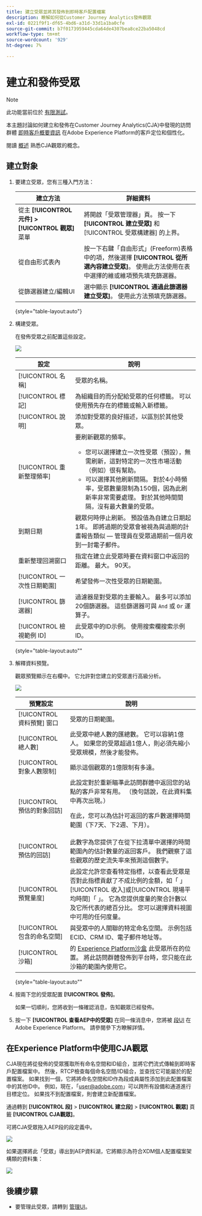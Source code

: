 ```yaml
---
title: 建立受眾並將其發佈到即時客戶配置檔案
description: 瞭解如何從Customer Journey Analytics發佈觀眾
exl-id: 0221f9f1-df65-4bd6-a31d-33d1a1ba0cfe
source-git-commit: b7f0173959445cda64de4307bea8ce22ba5048cd
workflow-type: tm+mt
source-wordcount: '929'
ht-degree: 7%

---
```


# 建立和發佈受眾

>[!NOTE]
>
>此功能當前位於 [有限測試](/help/release-notes/releases.md)。

本主題討論如何建立和發佈在Customer Journey Analytics(CJA)中發現的訪問群體 [即時客戶概要資訊](https://experienceleague.adobe.com/docs/experience-platform/profile/home.html?lang=tw) 在Adobe Experience Platform的客戶定位和個性化。

閱讀 [概述](/help/components/audiences/audiences-overview.md) 熟悉CJA觀眾的概念。

## 建立對象

1. 要建立受眾，您有三種入門方法：

   | 建立方法 | 詳細資料 |
   | --- | --- |
   | 從主 **[!UICONTROL 元件] > [!UICONTROL 觀眾]** 菜單 | 將開啟「受眾管理器」頁。 按一下 **[!UICONTROL 建立受眾]** 和 [!UICONTROL 受眾構建器] 的上界。 |
   | 從自由形式表內 | 按一下右鍵「自由形式」(Freeform)表格中的項，然後選擇 **[!UICONTROL 從所選內容建立受眾]**。 使用此方法使用在表中選擇的維或維項預先填充篩選器。 |
   | 從篩選器建立/編輯UI | 選中顯示 **[!UICONTROL 通過此篩選器建立受眾]**。 使用此方法預填充篩選器。 |

   {style=&quot;table-layout:auto&quot;}

1. 構建受眾。

   在發佈受眾之前配置這些設定。

   ![](assets/create-audience.png)

   | 設定 | 說明 |
   | --- | --- |
   | [!UICONTROL 名稱] | 受眾的名稱。 |
   | [!UICONTROL 標記] | 為組織目的而分配給受眾的任何標籤。 可以使用預先存在的標籤或輸入新標籤。 |
   | [!UICONTROL 說明] | 添加對受眾的良好描述，以區別於其他受眾。 |
   | [!UICONTROL 重新整理頻率] | 要刷新觀眾的頻率。<ul><li>您可以選擇建立一次性受眾（預設），無需刷新，這對特定的一次性市場活動（例如）很有幫助。</li><li>可以選擇其他刷新間隔。 對於4小時頻率，受眾數量限制為150個，因為此刷新率非常需要處理。 對於其他時間間隔，沒有最大數量的受眾。</li></ul> |
   | 到期日期 | 觀眾何時停止刷新。 預設值為自建立日期起1年。 即將過期的受眾會被視為與過期的計畫報告類似 — 管理員在受眾過期前一個月收到一封電子郵件。 |
   | 重新整理回溯窗口 | 指定在建立此受眾時要在資料窗口中返回的距離。 最大。 90天。 |
   | [!UICONTROL 一次性日期範圍] | 希望發佈一次性受眾的日期範圍。 |
   | [!UICONTROL 篩選器] | 過濾器是對受眾的主要輸入。 最多可以添加20個篩選器。 這些篩選器可與 `And` 或 `Or` 運算子。 |
   | [!UICONTROL 檢視範例 ID] | 此受眾中的ID示例。 使用搜索欄搜索示例ID。 |

   {style=&quot;table-layout:auto&quot;&quot;

1. 解釋資料預覽。

   觀眾預覽顯示在右欄中。 它允許對您建立的受眾進行高級分析。

   ![](assets/data-preview.png)

   | 預覽設定 | 說明 |
   | --- | --- |
   | [!UICONTROL 資料預覽] 窗口 | 受眾的日期範圍。 |
   | [!UICONTROL 總人數] | 此受眾中總人數的匯總數。 它可以容納1億人。 如果您的受眾超過1億人，則必須先縮小受眾規模，然後才能發佈。 |
   | [!UICONTROL 對象人數限制] | 顯示這個觀眾的1億限制有多遠。 |
   | [!UICONTROL 預估的對象回訪] | 此設定對於重新瞄準此訪問群體中返回您的站點的客戶非常有用。 （換句話說，在此資料集中再次出現。） <p>在此，您可以為估計可返回的客戶數選擇時間範圍（下7天、下2週、下月）。 |
   | [!UICONTROL 預估的回訪] | 此數字為您提供了在從下拉清單中選擇的時間範圍內的估計數量的返回客戶。 我們觀察了這些觀眾的歷史流失率來預測這個數字。 |
   | [!UICONTROL 預覽量度] | 此設定允許您查看特定指標，以查看此受眾是否對此指標貢獻了不成比例的金額，如「 」[!UICONTROL 收入]或[!UICONTROL 現場平均時間]「 」。 它為您提供度量的聚合計數以及它所代表的總百分比。 您可以選擇資料視圖中可用的任何度量。 |
   | [!UICONTROL 包含的命名空間] | 與受眾中的人關聯的特定命名空間。 示例包括ECID、CRM ID、電子郵件地址等。 |
   | [!UICONTROL 沙箱] | 的 [Experience Platform沙盒](https://experienceleague.adobe.com/docs/experience-platform/sandbox/home.html?lang=zh-Hant) 此受眾所在的位置。 將此訪問群體發佈到平台時，您只能在此沙箱的範圍內使用它。 |

   {style=&quot;table-layout:auto&quot;&quot;

1. 按兩下您的受眾配置 **[!UICONTROL 發佈]**。

   如果一切順利，您將收到一條確認消息，告知觀眾已經發佈。

1. 按一下 **[!UICONTROL 查看AEP中的受眾]** 在同一條消息中，您將被 [段UI](https://experienceleague.adobe.com/docs/experience-platform/segmentation/ui/overview.html?lang=en) 在Adobe Experience Platform。 請參閱參下方瞭解詳情。

## 在Experience Platform中使用CJA觀眾

CJA現在將從發佈的受眾獲取所有命名空間和ID組合，並將它們流式傳輸到即時客戶配置檔案中。 然後，RTCP檢查每個命名空間/ID組合，並查找它可能屬於的配置檔案。 如果找到一個，它將將命名空間和ID作為段成員屬性添加到此配置檔案中的其他ID中。 例如，現在，「user@adobe.com」可以跨所有設備和通道進行目標定位。 如果找不到配置檔案，則會建立新配置檔案。

通過轉到 **[!UICONTROL 段]** > **[!UICONTROL 建立段]** > **[!UICONTROL 觀眾]** 頁籤 **[!UICONTROL CJA觀眾]**。

可將CJA受眾拖入AEP段的段定義中。

![](assets/audiences-aep.png)

如果選擇將此「受眾」導出到AEP資料湖，它將顯示為符合XDM個人配置檔案架構類的資料集：

![](assets/aep-datalake.png)


## 後續步驟

* 要管理此受眾，請轉到 [管理UI](/help/components/audiences/manage.md)。
